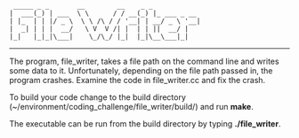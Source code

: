      _____ _ _       __        __    _ _            
    |  ___(_) | ___  \ \      / / __(_) |_ ___ _ __ 
    | |_  | | |/ _ \  \ \ /\ / / '__| | __/ _ \ '__|
    |  _| | | |  __/   \ V  V /| |  | | ||  __/ |   
    |_|   |_|_|\___|    \_/\_/ |_|  |_|\__\___|_|   
----------------------------------------------------
The program, file_writer, takes a file path on the command line and writes some
data to it. Unfortunately, depending on the file path passed in, the program
crashes. Examine the code in file_writer.cc and fix the crash.

To build your code change to the build directory (~/environment/coding_challenge/file_writer/build/) and run __make__.

The executable can be run from the build directory by typing __./file_writer__.